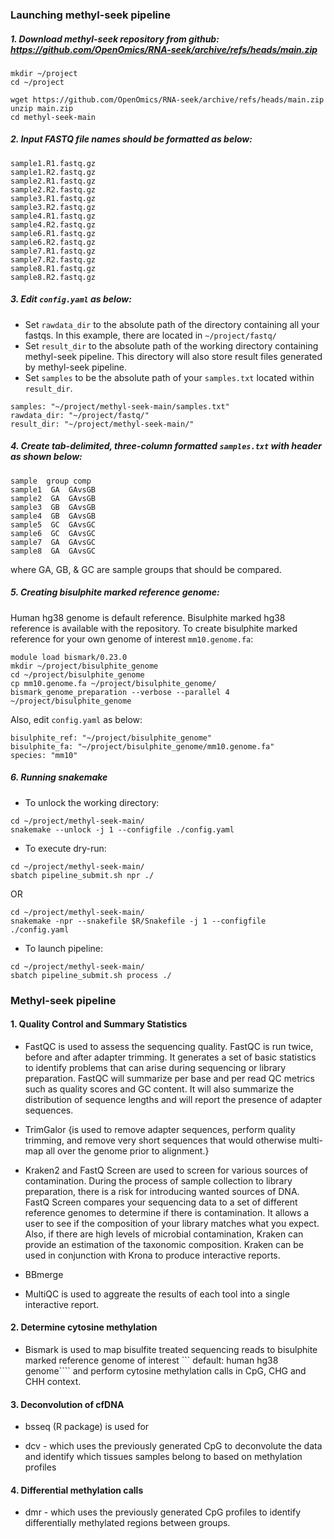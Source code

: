
### Launching methyl-seek pipeline 

##### 1. Download methyl-seek repository from github: https://github.com/OpenOmics/RNA-seek/archive/refs/heads/main.zip
```
mkdir ~/project
cd ~/project

wget https://github.com/OpenOmics/RNA-seek/archive/refs/heads/main.zip
unzip main.zip
cd methyl-seek-main
```

##### 2. Input FASTQ file names should be formatted as below: 
```
sample1.R1.fastq.gz
sample1.R2.fastq.gz
sample2.R1.fastq.gz
sample2.R2.fastq.gz
sample3.R1.fastq.gz
sample3.R2.fastq.gz
sample4.R1.fastq.gz
sample4.R2.fastq.gz
sample6.R1.fastq.gz
sample6.R2.fastq.gz
sample7.R1.fastq.gz
sample7.R2.fastq.gz
sample8.R1.fastq.gz
sample8.R2.fastq.gz
```

##### 3. Edit ```config.yaml``` as below:
   - Set ```rawdata_dir``` to the absolute path of the directory containing all your fastqs. In this example, there are located in ```~/project/fastq/```
   - Set ```result_dir``` to the absolute path of the working directory containing methyl-seek pipeline. This directory will also store result files generated by methyl-seek pipeline.
   - Set ```samples``` to be the absolute path of your ```samples.txt``` located within ```result_dir```. 
   
```
samples: "~/project/methyl-seek-main/samples.txt"
rawdata_dir: "~/project/fastq/"
result_dir: "~/project/methyl-seek-main/"
```

##### 4. Create tab-delimited, three-column formatted ```samples.txt``` with header as shown below: 

```
sample  group comp
sample1  GA  GAvsGB
sample2  GA  GAvsGB
sample3  GB  GAvsGB
sample4  GB  GAvsGB
sample5  GC  GAvsGC
sample6  GC  GAvsGC
sample7  GA  GAvsGC
sample8  GA  GAvsGC
```
where GA, GB, & GC are sample groups that should be compared.

##### 5. Creating bisulphite marked reference genome:
Human hg38 genome is default reference. Bisulphite marked hg38 reference is available with the repository. To create bisulphite marked reference for your own genome of interest ```mm10.genome.fa```:

```
module load bismark/0.23.0
mkdir ~/project/bisulphite_genome
cd ~/project/bisulphite_genome
cp mm10.genome.fa ~/project/bisulphite_genome/
bismark_genome_preparation --verbose --parallel 4 ~/project/bisulphite_genome 
```

Also, edit ```config.yaml``` as below:

```
bisulphite_ref: "~/project/bisulphite_genome"
bisulphite_fa: "~/project/bisulphite_genome/mm10.genome.fa"
species: "mm10"
```
 
##### 6. Running snakemake
  - To unlock the working directory:
  ``` 
  cd ~/project/methyl-seek-main/
  snakemake --unlock -j 1 --configfile ./config.yaml
  ```
  
  - To execute dry-run:
  ``` 
  cd ~/project/methyl-seek-main/
  sbatch pipeline_submit.sh npr ./
  ```
   OR
  ```
  cd ~/project/methyl-seek-main/
  snakemake -npr --snakefile $R/Snakefile -j 1 --configfile ./config.yaml
  ```
  
  - To launch pipeline:
  ``` 
  cd ~/project/methyl-seek-main/
  sbatch pipeline_submit.sh process ./
  ```
  

### Methyl-seek pipeline 

#### 1. Quality Control and Summary Statistics
- FastQC is used to assess the sequencing quality. FastQC is run twice, before and after adapter trimming. It generates a set of basic statistics to identify problems that can arise during sequencing or library preparation. FastQC will summarize per base and per read QC metrics such as quality scores and GC content. It will also summarize the distribution of sequence lengths and will report the presence of adapter sequences.

- TrimGalor
{is used to remove adapter sequences, perform quality trimming, and remove very short sequences that would otherwise multi-map all over the genome prior to alignment.}

- Kraken2 and FastQ Screen are used to screen for various sources of contamination. During the process of sample collection to library preparation, there is a risk for introducing wanted sources of DNA. FastQ Screen compares your sequencing data to a set of different reference genomes to determine if there is contamination. It allows a user to see if the composition of your library matches what you expect. Also, if there are high levels of microbial contamination, Kraken can provide an estimation of the taxonomic composition. Kraken can be used in conjunction with Krona to produce interactive reports.

- BBmerge

- MultiQC is used to aggreate the results of each tool into a single interactive report.

#### 2. Determine cytosine methylation  
 - Bismark is used to map bisulfite treated sequencing reads to bisulphite marked reference genome of interest ``` default: human hg38 genome```` and perform cytosine methylation calls in CpG, CHG and CHH context.
 
#### 3. Deconvolution of cfDNA 
 - bsseq (R package) is used for 

 * dcv - which uses the previously generated CpG to deconvolute the data and identify which tissues samples belong to based on methylation profiles
 
#### 4. Differential methylation calls

 * dmr - which uses the previously generated CpG profiles to identify differentially methylated regions between groups.


